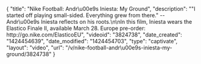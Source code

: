 {
    "title": "Nike Football: Andr\u00e9s Iniesta: My Ground",
    "description": "\"I started off playing small-sided. Everything grew from there.\" -- Andr\u00e9s Iniesta reflects on his roots.\n\nIn this film, Iniesta wears the Elastico Finale II, available March 28. Europe pre-order: http:\/\/go.nike.com\/ElasticoEU",
    "videoid": "3824738",
    "date_created": "1424454639",
    "date_modified": "1424454703",
    "type": "captivate",
    "layout": "video",
    "url": "\/v\/nike-football-andr\u00e9s-iniesta-my-ground\/3824738"
}